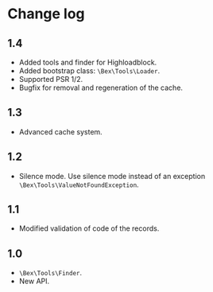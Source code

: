 # Change log

## 1.4

* Added tools and finder for Highloadblock.
* Added bootstrap class: `\Bex\Tools\Loader`.
* Supported PSR 1/2.
* Bugfix for removal and regeneration of the cache.

## 1.3

* Advanced cache system.

## 1.2

* Silence mode. Use silence mode instead of an exception `\Bex\Tools\ValueNotFoundException`. 

## 1.1

* Modified validation of code of the records.

## 1.0

* `\Bex\Tools\Finder`.
* New API.
